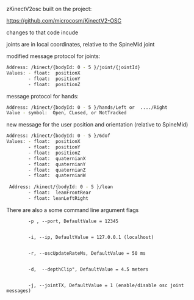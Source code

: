 zKinectV2osc
built on the project:

https://github.com/microcosm/KinectV2-OSC


changes to that code incude

joints are in local coordinates, relative to the SpineMid joint

modified message protocol for joints:

```sh
Address: /kinect/{bodyId: 0 - 5 }/joint/{jointId}
Values: - float:  positionX
        - float:  positionY
        - float:  positionZ
```
message protocol for hands:

```sh
Address: /kinect/{bodyId: 0 - 5 }/hands/Left or  ..../Right 
Value - symbol:  Open, CLosed, or NotTracked
```
new message for the user position and orientation (relative to SpineMid)

```sh
Address: /kinect/{bodyId: 0 - 5 }/6dof
Values: - float:  positionX
        - float:  positionY
        - float:  positionZ
        - float:  quaternianX
        - float:  quaternianY
        - float:  quaternianZ
        - float:  quaternianW
        
 Address: /kinect/{bodyId: 0 - 5 }/lean        
        - float:  leanFrontRear
        - float: leanLeftRight
```
There are also a some command line argument flags

            -p , --port, DefaultValue = 12345


            -i, --ip, DefaultValue = 127.0.0.1 (localhost)


            -r, --oscUpdateRateMs, DefaultValue = 50 ms


            -d,  --depthClip", DefaultValue = 4.5 meters


            -j, --jointTX, DefaultValue = 1 (enable/disable osc joint messages)

